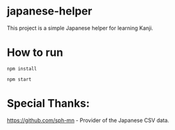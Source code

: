 # japanese-helper

This project is a simple Japanese helper for learning Kanji.

# How to run

```
npm install

npm start
```

# Special Thanks:

https://github.com/sph-mn - Provider of the Japanese CSV data.